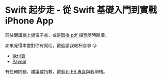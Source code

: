 # Swift 起步走 - 從 Swift 基礎入門到實戰 iPhone App

前往閱讀[線上版](https://bit.ly/GitBook-SwiftGo)電子書，或是[取得 pdf 檔案](https://github.com/itisjoe/swiftgo_ebook)隨時閱讀。

如果覺得本書對你有幫助，歡迎請我喝杯咖啡 😘
- [歐付寶](https://payment.opay.tw/Broadcaster/Donate/2D4FF6ECE06312CE5D0D19F2BA7F7103)
- [Paypal](https://www.paypal.me/chiao963)

有任何問題、建議或指教，歡迎到[ FB 專頁](https://www.facebook.com/swiftgogogo)與我聯絡。
